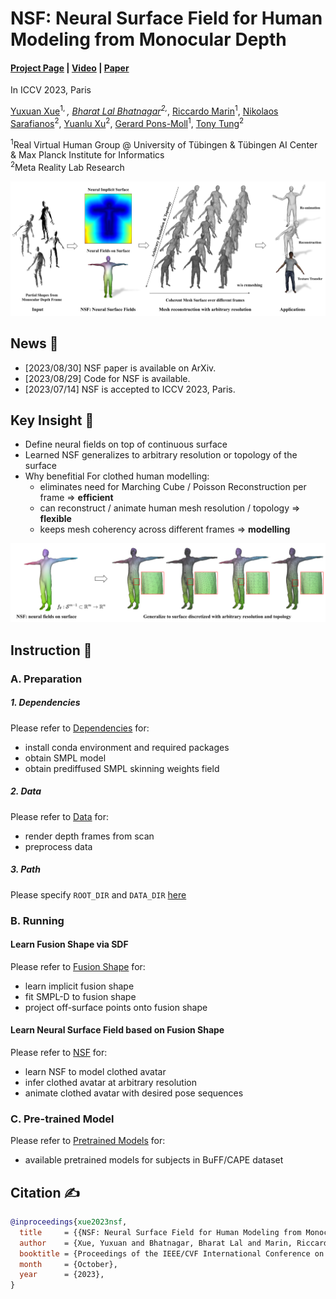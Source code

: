 # NSF: Neural Surface Field for Human Modeling from Monocular Depth
#### [Project Page](https://yuxuan-xue.com/nsf) | [Video](PlaceHolder) | [Paper](PlaceHolder)

In ICCV 2023, Paris

[Yuxuan Xue](https://yuxuan-xue.com/)<sup>1, *</sup>, [Bharat Lal Bhatnagar](https://virtualhumans.mpi-inf.mpg.de/people/Bhatnagar.html)<sup>2,*</sup>, [Riccardo Marin](https://ricma.netlify.app/)<sup>1</sup>, [Nikolaos Sarafianos](https://nsarafianos.github.io/)<sup>2</sup>, [Yuanlu Xu](https://web.cs.ucla.edu/~yuanluxu/)<sup>2</sup>, [Gerard Pons-Moll](https://virtualhumans.mpi-inf.mpg.de/people/pons-moll.html)<sup>1</sup>, [Tony Tung](https://sites.google.com/site/tony2ng/)<sup>2</sup>


<sup>1</sup>Real Virtual Human Group @ University of Tübingen & Tübingen AI Center & Max Planck Institute for Informatics \
<sup>2</sup>Meta Reality Lab Research 

![](https://github.com/YuxuanSnow/NeuralSurfaceField/blob/main/assets/data_split/teaser.png)

## News :triangular_flag_on_post:
- [2023/08/30] NSF paper is available on ArXiv.
- [2023/08/29] Code for NSF is available.
- [2023/07/14] NSF is accepted to ICCV 2023, Paris.



## Key Insight :raised_hands:
- Define neural fields on top of continuous surface
- Learned NSF generalizes to arbitrary resolution or topology of the surface
- Why benefitial For clothed human modelling:
  - eliminates need for Marching Cube / Poisson Reconstruction per frame => **efficient**
  - can reconstruct / animate human mesh resolution / topology => **flexible**
  - keeps mesh coherency across different frames => **modelling**

![](https://github.com/YuxuanSnow/NeuralSurfaceField/blob/main/assets/data_split/nsf_idea.png)

  
## Instruction :blue_book:
### A. Preparation
##### 1. Dependencies
Please refer to [Dependencies](https://github.com/YuxuanSnow/NeuralSurfaceField/tree/main/libs#readme) for:
- install conda environment and required packages
- obtain SMPL model
- obtain prediffused SMPL skinning weights field
##### 2. Data
Please refer to [Data](https://github.com/YuxuanSnow/NeuralSurfaceField/blob/main/depth_renderer/README.md) for:
- render depth frames from scan
- preprocess data
##### 3. Path
Please specify `ROOT_DIR` and `DATA_DIR` [here](https://github.com/YuxuanSnow/NeuralSurfaceField/blob/main/libs/global_variable.py)

### B. Running
#### Learn Fusion Shape via SDF
Please refer to [Fusion Shape](https://github.com/YuxuanSnow/NeuralSurfaceField/blob/main/models/Fusion_shape.md) for:
- learn implicit fusion shape
- fit SMPL-D to fusion shape
- project off-surface points onto fusion shape

#### Learn Neural Surface Field based on Fusion Shape
Please refer to [NSF](https://github.com/YuxuanSnow/NeuralSurfaceField/blob/main/models/NSF.md) for:
- learn NSF to model clothed avatar
- infer clothed avatar at arbitrary resolution
- animate clothed avatar with desired pose sequences

### C. Pre-trained Model
Please refer to [Pretrained Models](https://github.com/YuxuanSnow/NeuralSurfaceField/blob/main/models/pretrained_model.md) for:
- available pretrained models for subjects in BuFF/CAPE dataset


## Citation :writing_hand:

```bibtex
@inproceedings{xue2023nsf,
  title     = {{NSF: Neural Surface Field for Human Modeling from Monocular Depth}},
  author    = {Xue, Yuxuan and Bhatnagar, Bharat Lal and Marin, Riccardo and Sarafianos, Nikolaos and Xu, Yuanlu and Pons-Moll, Gerard and Tung, Tony.},
  booktitle = {Proceedings of the IEEE/CVF International Conference on Computer Vision (ICCV)},
  month     = {October},
  year      = {2023},
}


